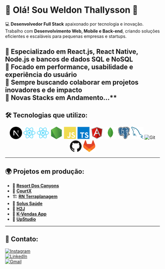 # 🚀 Olá! Sou Weldon Thallysson 👋  

💻 **Desenvolvedor Full Stack** apaixonado por tecnologia e inovação. Trabalho com **Desenvolvimento Web, Mobile e Back-end**, criando soluções eficientes e escaláveis para pequenas empresas e startups.  

🔹 Especializado em **React.js, React Native, Node.js e bancos de dados SQL e NoSQL**  
🔹 Focado em **performance, usabilidade e experiência do usuário**  
🔹 Sempre buscando **colaborar em projetos inovadores e de impacto**  
🔹 Novas Stacks em Andamento...**
---

## 🛠️ Tecnologias que utilizo:
<div align="center">
    <img src="https://raw.githubusercontent.com/devicons/devicon/master/icons/nextjs/nextjs-original.svg" alt="Next.js" height="40" width="40">
  <img src="https://raw.githubusercontent.com/devicons/devicon/master/icons/react/react-original.svg" alt="React.js" height="40" width="40">
  <img src="https://raw.githubusercontent.com/devicons/devicon/master/icons/react/react-original.svg" alt="React Native" height="40" width="40">
  <img src="https://raw.githubusercontent.com/devicons/devicon/master/icons/nodejs/nodejs-original.svg" alt="Node.js" height="40" width="40">
  <img src="https://raw.githubusercontent.com/devicons/devicon/master/icons/javascript/javascript-plain.svg" alt="JavaScript" height="40" width="40">
  <img src="https://raw.githubusercontent.com/devicons/devicon/master/icons/typescript/typescript-plain.svg" alt="TypeScript" height="40" width="40">
  <img src="https://raw.githubusercontent.com/devicons/devicon/master/icons/angularjs/angularjs-original.svg" alt="Angular" height="40" width="40">
  <img src="https://raw.githubusercontent.com/devicons/devicon/master/icons/mongodb/mongodb-original.svg" alt="MongoDB" height="40" width="40">
  <img src="https://raw.githubusercontent.com/devicons/devicon/master/icons/postgresql/postgresql-original.svg" alt="PostgreSQL" height="40" width="40">
  <img src="https://raw.githubusercontent.com/devicons/devicon/master/icons/mysql/mysql-original.svg" alt="MySQL" height="40" width="40">
  <img src="https://www.vectorlogo.zone/logos/git-scm/git-scm-ar21.svg" alt="Git" height="40">
  <img src="https://raw.githubusercontent.com/devicons/devicon/master/icons/github/github-original.svg" alt="GitHub" height="40" width="40">
  <img src="https://raw.githubusercontent.com/devicons/devicon/master/icons/gitlab/gitlab-original.svg" alt="GitLab" height="40" width="40">
 
</div>

---

## 🌍 Projetos em produção:
- 🚀 **[Resort Dos Canyons](https://resortdoscanyons.com.br/)**
- 🎾 **[CourtX](https://courtx.com.br/)**
- 🏗️ **[RN Terraplanagem](https://rnterraplanagem.com.br/)**
- 🏥 **[Solus Saúde](https://novo.solus.inf.br/)**
- 🏢 **[H2J](https://h2j.com.br/)**
- 📱 **[K-Vendas App](https://play.google.com/store/apps/details?id=com.kvendas2&hl=pt_BR)**
- 🎨 **[UpStudio](https://upstudiodigital.com.br/)**  

---

## 📲 Contato:
[![Instagram](https://img.shields.io/badge/-Instagram-%23E4405F?style=for-the-badge&logo=instagram&logoColor=white)](https://www.instagram.com/weldon_dev/)  
[![LinkedIn](https://img.shields.io/badge/-LinkedIn-%230077B5?style=for-the-badge&logo=linkedin&logoColor=white)](https://www.linkedin.com/in/weldon-thallysson-89628b332/)  
[![Gmail](https://img.shields.io/badge/-Gmail-%23333?style=for-the-badge&logo=gmail&logoColor=white)](mailto:https://mail.google.com/mail/u/0/#inbox)

